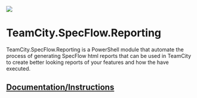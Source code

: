 ![](https://raw.github.com/wiki/jole78/TeamCity.SpecFlow.Reporting/images/logo.png)

# TeamCity.SpecFlow.Reporting

TeamCity.SpecFlow.Reporting is a PowerShell module that automate the process of generating SpecFlow html reports that can be used in TeamCity to create better looking reports of your features and how the have executed.



## [Documentation/Instructions](https://github.com/jole78/TeamCity.SpecFlow.Reporting/wiki)


